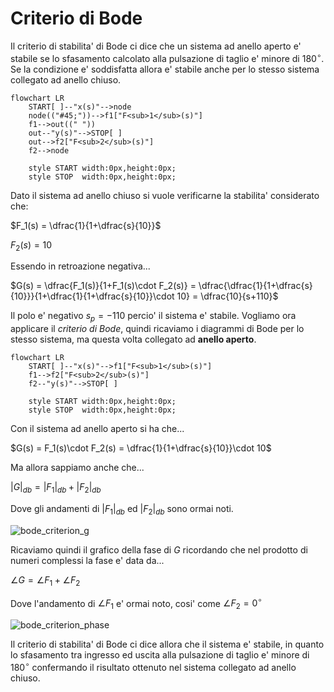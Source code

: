# Criterio di Bode  

Il criterio di stabilita' di Bode ci dice che un sistema ad anello aperto e' stabile se lo sfasamento calcolato alla pulsazione di taglio e' minore di $180^\circ$. Se la condizione e' soddisfatta allora e' stabile anche per lo stesso sistema collegato ad anello chiuso.  

```mermaid
flowchart LR
    START[ ]--"x(s)"-->node
    node(("#45;"))-->f1["F<sub>1</sub>(s)"]
    f1-->out((" "))
    out--"y(s)"-->STOP[ ]
    out-->f2["F<sub>2</sub>(s)"]
    f2-->node

    style START width:0px,height:0px;
    style STOP  width:0px,height:0px;
```

Dato il sistema ad anello chiuso si vuole verificarne la stabilita' considerato che:  

$F_1(s) = \dfrac{1}{1+\dfrac{s}{10}}$  

$F_2(s) = 10$  

Essendo in retroazione negativa...  

$G(s) = \dfrac{F_1(s)}{1+F_1(s)\cdot F_2(s)} = \dfrac{\dfrac{1}{1+\dfrac{s}{10}}}{1+\dfrac{1}{1+\dfrac{s}{10}}\cdot 10} = \dfrac{10}{s+110}$  

Il polo e' negativo $s_p = -110$ percio' il sistema e' stabile. Vogliamo ora applicare il *criterio di Bode*, quindi ricaviamo i diagrammi di Bode per lo stesso sistema, ma questa volta collegato ad **anello aperto**.  

```mermaid
flowchart LR
    START[ ]--"x(s)"-->f1["F<sub>1</sub>(s)"]
    f1-->f2["F<sub>2</sub>(s)"]
    f2--"y(s)"-->STOP[ ]

    style START width:0px,height:0px;
    style STOP  width:0px,height:0px;
```

Con il sistema ad anello aperto si ha che...  

$G(s) = F_1(s)\cdot F_2(s) = \dfrac{1}{1+\dfrac{s}{10}}\cdot 10$  

Ma allora sappiamo anche che...  

$|G|_{db} = |F_1|_{db}+|F_2|_{db}$  

Dove gli andamenti di $|F_1|_{db}$ ed $|F_2|_{db}$ sono ormai noti.  

![bode_criterion_g](https://github.com/user-attachments/assets/e493fb12-5aa2-4cc7-b55b-838b450dd1a9)  

Ricaviamo quindi il grafico della fase di $G$ ricordando che nel prodotto di numeri complessi la fase e' data da...  

$\angle G = \angle F_1 + \angle F_2$  

Dove l'andamento di $\angle F_1$ e' ormai noto, cosi' come $\angle F_2 = 0^\circ$  

![bode_criterion_phase](https://github.com/user-attachments/assets/8440c0f9-86c5-4ed7-aeda-66edae469e81)  

Il criterio di stabilita' di Bode ci dice allora che il sistema e' stabile, in quanto lo sfasamento tra ingresso ed uscita alla pulsazione di taglio e' minore di $180^\circ$ confermando il risultato ottenuto nel sistema collegato ad anello chiuso.  
